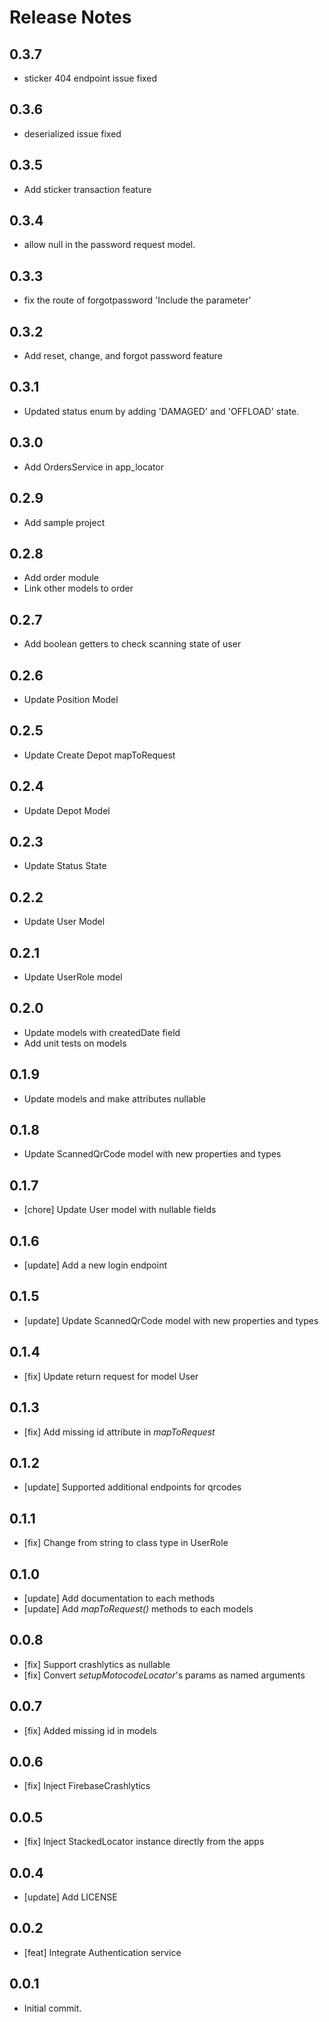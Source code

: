 # Release Notes

## 0.3.7

* sticker 404 endpoint issue fixed

## 0.3.6

* deserialized issue fixed

## 0.3.5

* Add sticker transaction feature

## 0.3.4

* allow null in the password request model.

## 0.3.3

* fix the route of forgotpassword 'Include the parameter'

## 0.3.2

* Add reset, change, and forgot password feature

## 0.3.1

* Updated status enum by adding 'DAMAGED' and 'OFFLOAD' state.

## 0.3.0

* Add OrdersService in app_locator

## 0.2.9

* Add sample project

## 0.2.8

* Add order module
* Link other models to order

## 0.2.7

* Add boolean getters to check scanning state of user

## 0.2.6

* Update Position Model

## 0.2.5

* Update Create Depot mapToRequest

## 0.2.4

* Update Depot Model

## 0.2.3

* Update Status State

## 0.2.2

* Update User Model

## 0.2.1

* Update UserRole model

## 0.2.0

* Update models with createdDate field
* Add unit tests on models

## 0.1.9

* Update models and make attributes nullable

## 0.1.8

* Update ScannedQrCode model with new properties and types

## 0.1.7

* [chore] Update User model with nullable fields

## 0.1.6

* [update] Add a new login endpoint

## 0.1.5

* [update] Update ScannedQrCode model with new properties and types

## 0.1.4

* [fix] Update return request for model User

## 0.1.3

* [fix] Add missing id attribute in *mapToRequest*

## 0.1.2

* [update] Supported additional endpoints for qrcodes

## 0.1.1

* [fix] Change from string to class type in UserRole

## 0.1.0

* [update] Add documentation to each methods
* [update] Add *mapToRequest()* methods to each models

## 0.0.8

* [fix] Support crashlytics as nullable
* [fix] Convert *setupMotocodeLocator*'s params as named arguments

## 0.0.7

* [fix] Added missing id in models

## 0.0.6

* [fix] Inject FirebaseCrashlytics

## 0.0.5

* [fix] Inject StackedLocator instance directly from the apps

## 0.0.4

* [update] Add LICENSE

## 0.0.2

* [feat] Integrate Authentication service

## 0.0.1

* Initial commit.
